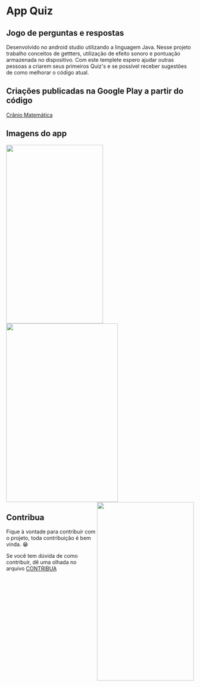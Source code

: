# App Quiz
## Jogo de perguntas e respostas 
Desenvolvido no android studio utilizando a linguagem Java.
Nesse projeto trabalho conceitos de gettters, utilização de efeito sonoro e pontuação armazenada no dispositivo. Com este templete espero ajudar outras pessoas a criarem seus primeiros Quiz's e se possível receber sugestões de como melhorar o código atual. 
## Criações publicadas na Google Play a partir do código
[Crânio Matemática](https://play.google.com/store/apps/details?id=com.fabriciocranio.app&hl=pt_BR)

## Imagens do app

<a href="url"><img src="https://github.com/fabriicioa/appQuiz/blob/master/imagens/imagem1.png" align="left" height="480" width="260" ></a>
<a href="url"><img src="https://github.com/fabriicioa/appQuiz/blob/master/imagens/imagem2.png" align="center" height="480" width="300" ></a>
<a href="url"><img src="https://github.com/fabriicioa/appQuiz/blob/master/imagens/imagem3.png" align="right" height="480" width="260" ></a>

## Contribua

Fique à vontade para contribuir com o projeto, toda contribuição é bem vinda. :grin:

Se você tem dúvida de como contribuir, dê uma olhada no arquivo [CONTRIBUA](https://github.com/fabriicioa/appQuiz/blob/master/Contribuindo.pdf)

